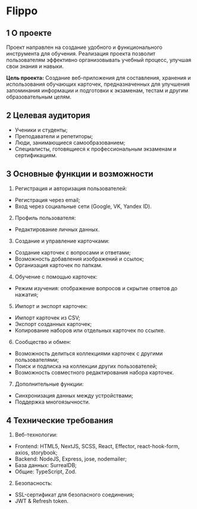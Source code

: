 # Flippo

## 1 О проекте

Проект направлен на создание удобного и функционального инструмента для обучения.
Реализация проекта позволит пользователям эффективно организовывать учебный процесс, улучшая свои знания и навыки.

**Цель проекта:** Создание веб-приложения для составления, хранения и использования обучающих карточек,
предназначенных для улучшения запоминания информации и подготовки к экзаменам, тестам и другим образовательным целям.

## 2 Целевая аудитория

- Ученики и студенты;
- Преподаватели и репетиторы;
- Люди, занимающиеся самообразованием;
- Специалисты, готовящиеся к профессиональным экзаменам и сертификациям.

## 3 Основные функции и возможности

1. Регистрация и авторизация пользователей:

- Регистрация через email;
- Вход через социальные сети (Google, VK, Yandex ID).

2. Профиль пользователя:

- Редактирование личных данных.

3. Создание и управление карточками:

- Создание карточек с вопросами и ответами;
- Возможность добавления изображений и ссылок;
- Организация карточек по папкам.

4. Обучение с помощью карточек:

- Режим изучения: отображение вопросов и скрытие ответов до нажатия;

5. Импорт и экспорт карточек:

- Импорт карточек из CSV;
- Экспорт созданных карточек;
- Копирование наборов или отдельных карточек по ссылке.

6. Сообщество и обмен:

- Возможность делиться коллекциями карточек с другими пользователями;
- Поиск и подписка на коллекции других пользователей;
- Возможность совместного редактирования набора карточек.

7. Дополнительные функции:

- Синхронизация данных между устройствами;
- Поддержка многоязычности.

## 4 Технические требования

1. Веб-технологии:

- Frontend: HTML5, NextJS, SCSS, React, Effector, react-hook-form, axios, storybook;
- Backend: NodeJS, Express, jose, nodemailer;
- База данных: SurrealDB;
- Общие: TypeScript, Zod.

2. Безопасность:

- SSL-сертификат для безопасного соединения;
- JWT & Refresh token.
